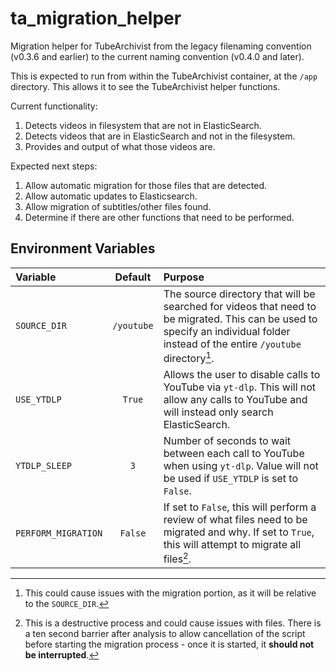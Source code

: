 # ta_migration_helper
Migration helper for TubeArchivist from the legacy filenaming convention (v0.3.6 and earlier) to the current naming convention (v0.4.0 and later).

This is expected to run from within the TubeArchivist container, at the `/app` directory. This allows it to see the TubeArchivist helper functions.

Current functionality:
1. Detects videos in filesystem that are not in ElasticSearch.
2. Detects videos that are in ElasticSearch and not in the filesystem.
3. Provides and output of what those videos are.

Expected next steps:
1. Allow automatic migration for those files that are detected.
2. Allow automatic updates to Elasticsearch.
3. Allow migration of subtitles/other files found.
4. Determine if there are other functions that need to be performed.

## Environment Variables
Variable | Default | Purpose
:--- | :---: | :---
`SOURCE_DIR` | `/youtube` | The source directory that will be searched for videos that need to be migrated. This can be used to specify an individual folder instead of the entire `/youtube` directory[^1].
`USE_YTDLP` | `True` | Allows the user to disable calls to YouTube via `yt-dlp`. This will not allow any calls to YouTube and will instead only search ElasticSearch. 
`YTDLP_SLEEP` | `3` | Number of seconds to wait between each call to YouTube when using `yt-dlp`. Value will not be used if `USE_YTDLP` is set to `False`.
`PERFORM_MIGRATION` | `False` | If set to `False`, this will perform a review of what files need to be migrated and why. If set to `True`, this will attempt to migrate all files[^2]. 

[^1]: This could cause issues with the migration portion, as it will be relative to the `SOURCE_DIR`.
[^2]: This is a destructive process and could cause issues with files.
  There is a ten second barrier after analysis to allow cancellation of the script before starting the migration process - once it is started, it **should not be interrupted**.